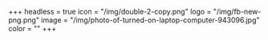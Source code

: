 +++
headless = true
icon = "/img/double-2-copy.png"
logo = "/img/fb-new-png.png"
image = "/img/photo-of-turned-on-laptop-computer-943096.jpg"
color = ""
+++

